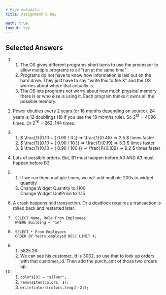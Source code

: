 ```yaml
---
# Page metadata.
title: Assignment 9 key

math: true
layout: key
---
```


## Selected Answers

1.  
    1. The OS gives different programs short turns to use the processor to allow multiple
    programs to all "run at the same time".
    1. Programs do not have to know how information is laid out on the hard drive. They just have
    to say "write this to file X" and the OS worries about where that actually is.
    1. The OS lets programs not worry about how much physical memory there is or who else is using
    it. Each program thinks it owns all the possible memory.

1. Power doubles every 2 years (or 18 months depending on source). 24 years is
12 doublings (18 if you use the 18 months rule). So $2^{12} = 4096$ times. Or $2^{18} = 262,144$ times.

1.  
    1. $ \frac{1}{0.10 + ( 0.90 / 3 )} => \frac{1}{0.45} => 2.5 $ times faster
    1. $ \frac{1}{0.10 + ( 0.90 / 10 )} => \frac{1}{0.19} => 5.3 $ times faster
    1. $ \frac{1}{0.10 + ( 0.90 / 100 )} => \frac{1}{0.109} => 9.2 $ times faster

1. Lots of possible orders. But, B1 must happen before A3 AND A3 must happen before B3.

1.  1. If we run them multiple times, we will add multiple 200s to widget quantity
    1.  
        Change Widget Quantity to 1100  
        Change Widget UnitPrice to 1.15

1. A crash happens mid transaction. Or a deadlock requires a transaction is rolled back and
restarted later.

1. 
        SELECT Name, Role From Employees
        WHERE Building = "1e"

1. 
        SELECT * From Employees
        ORDER BY Years_employed DESC LIMIT 4;

1.  
    1. 5825.26
    1. We can see his customer_id is 3002, so use that to look up orders with
    that customer_id. Then add the purch_amt of those two orders up.

1. 
    1.  ``colors[0] = "silver";``
    1.  ``removeItem(colors, 1);``
    1.  ``write(colors[colors.length-2]);``